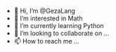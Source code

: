 - 👋 Hi, I’m @GezaLang
- 👀 I’m interested in Math
- 🌱 I’m currently learning Python
- 💞️ I’m looking to collaborate on ...
- 📫 How to reach me ...

<!---
GezaLang/GezaLang is a ✨ special ✨ repository because its `README.md` (this file) appears on your GitHub profile.
You can click the Preview link to take a look at your changes.
--->
